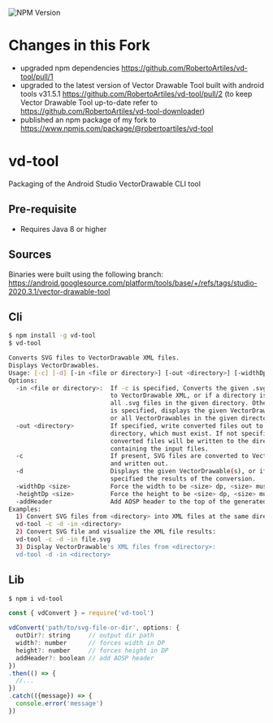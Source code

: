 ![NPM Version](https://img.shields.io/npm/v/%40robertoartiles%2Fvd-tool?label=fork%20npm%20package)

# Changes in this Fork

* upgraded npm dependencies https://github.com/RobertoArtiles/vd-tool/pull/1
* upgraded to the latest version of Vector Drawable Tool built with android tools v31.5.1 https://github.com/RobertoArtiles/vd-tool/pull/2 (to keep Vector Drawable Tool up-to-date refer to https://github.com/RobertoArtiles/vd-tool-downloader)
* published an npm package of my fork to https://www.npmjs.com/package/@robertoartiles/vd-tool

# vd-tool

Packaging of the Android Studio VectorDrawable CLI tool

## Pre-requisite

- Requires Java 8 or higher

## Sources

Binaries were built using the following branch:
<https://android.googlesource.com/platform/tools/base/+/refs/tags/studio-2020.3.1/vector-drawable-tool>

## Cli

```bash
$ npm install -g vd-tool
$ vd-tool

Converts SVG files to VectorDrawable XML files.
Displays VectorDrawables.
Usage: [-c] [-d] [-in <file or directory>] [-out <directory>] [-widthDp <size>] [-heightDp <size>] [-addHeader]
Options:
  -in <file or directory>:  If -c is specified, Converts the given .svg file
                            to VectorDrawable XML, or if a directory is specified,
                            all .svg files in the given directory. Otherwise, if -d
                            is specified, displays the given VectorDrawable XML file
                            or all VectorDrawables in the given directory.
  -out <directory>          If specified, write converted files out to the given
                            directory, which must exist. If not specified the
                            converted files will be written to the directory
                            containing the input files.
  -c                        If present, SVG files are converted to VectorDrawable XML
                            and written out.
  -d                        Displays the given VectorDrawable(s), or if -c is
                            specified the results of the conversion.
  -widthDp <size>           Force the width to be <size> dp, <size> must be integer
  -heightDp <size>          Force the height to be <size> dp, <size> must be integer
  -addHeader                Add AOSP header to the top of the generated XML file
Examples:
  1) Convert SVG files from <directory> into XML files at the same directory and visualize the XML file results:
  vd-tool -c -d -in <directory>
  2) Convert SVG file and visualize the XML file results:
  vd-tool -c -d -in file.svg
  3) Display VectorDrawable's XML files from <directory>:
  vd-tool -d -in <directory>
```

## Lib

```bash
$ npm i vd-tool
```

```javascript
const { vdConvert } = require('vd-tool')

vdConvert('path/to/svg-file-or-dir', options: {
  outDir?: string     // output dir path
  width?: number      // forces width in DP
  height?: number     // forces height in DP
  addHeader?: boolean // add AOSP header
})
.then(() => {
  //...
})
.catch(({message}) => {
  console.error('message')
})
```
